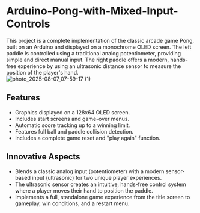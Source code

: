 # Arduino-Pong-with-Mixed-Input-Controls

This project is a complete implementation of the classic arcade game Pong, built on an Arduino and displayed on a monochrome OLED screen. The left paddle is controlled using a traditional analog potentiometer, providing simple and direct manual input. The right paddle offers a modern, hands-free experience by using an ultrasonic distance sensor to measure the position of the player's hand.<br>
![photo_2025-08-07_07-59-17 (1)](https://github.com/user-attachments/assets/b66a639f-adca-4946-995e-d474fc7d00da)

## **Features**
* Graphics displayed on a 128x64 OLED screen.
* Includes start screens and game-over menus.
* Automatic score tracking up to a winning limit.
* Features full ball and paddle collision detection.
* Includes a complete game reset and "play again" function.

## **Innovative Aspects**
*  Blends a classic analog input (potentiometer) with a modern sensor-based input (ultrasonic) for two unique player experiences.
*  The ultrasonic sensor creates an intuitive, hands-free control system where a player moves their hand to position the paddle.
*  Implements a full, standalone game experience from the title screen to gameplay, win conditions, and a restart menu.

